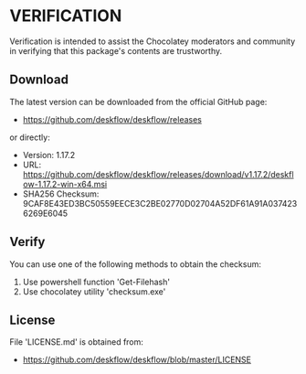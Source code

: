 # VERIFICATION
Verification is intended to assist the Chocolatey moderators and community in verifying that this package's contents are trustworthy.

## Download
The latest version can be downloaded from the official GitHub page:
- https://github.com/deskflow/deskflow/releases

or directly:
- Version: 1.17.2
- URL: https://github.com/deskflow/deskflow/releases/download/v1.17.2/deskflow-1.17.2-win-x64.msi
- SHA256 Checksum: 9CAF8E43ED3BC50559EECE3C2BE02770D02704A52DF61A91A0374236269E6045

## Verify
You can use one of the following methods to obtain the checksum:
1. Use powershell function 'Get-Filehash'
2. Use chocolatey utility 'checksum.exe'


## License
File 'LICENSE.md' is obtained from:
- https://github.com/deskflow/deskflow/blob/master/LICENSE
